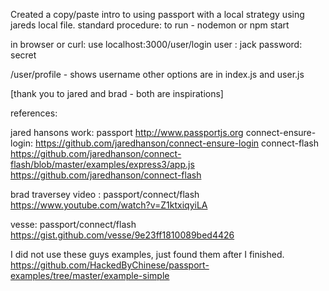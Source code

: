 Created a copy/paste intro to using passport with a local strategy using jareds local file.
standard procedure:
to run -
nodemon   or npm start

in browser or curl: 
use localhost:3000/user/login
  user : jack
  password: secret

/user/profile - shows username
other options are in index.js and user.js


[thank you to jared and brad - both are inspirations]

references:

jared hansons work:
    passport
        http://www.passportjs.org
    connect-ensure-login:
        https://github.com/jaredhanson/connect-ensure-login
    connect-flash
        https://github.com/jaredhanson/connect-flash/blob/master/examples/express3/app.js
        https://github.com/jaredhanson/connect-flash

brad traversey video :
    passport/connect/flash
    https://www.youtube.com/watch?v=Z1ktxiqyiLA


vesse:
    passport/connect/flash
    https://gist.github.com/vesse/9e23ff1810089bed4426


I did not use these guys examples, just found them after I finished.
https://github.com/HackedByChinese/passport-examples/tree/master/example-simple
